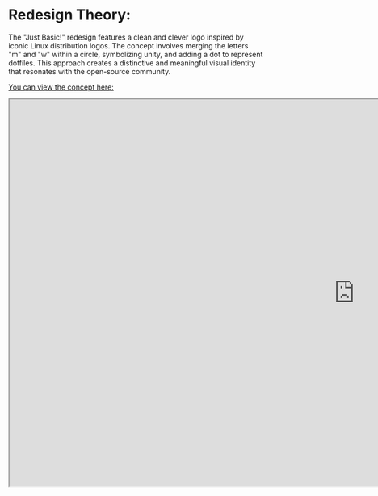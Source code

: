 # Redesign Theory:

The "Just Basic!" redesign features a clean and clever logo inspired by iconic Linux distribution logos.
The concept involves merging the letters "m" and "w" within a circle, symbolizing unity, and adding a dot to represent dotfiles. This approach creates a distinctive and meaningful visual identity that resonates with the open-source community.

[You can view the concept here:](https://github.com/user-attachments/files/21558123/ml4w_presentation1-merged.pdf)

<iframe src="https://raw.githubusercontent.com/Affanmm/ml4w-redesign/assets/ml4w_redesign.pdf" width="1366" height="768"></iframe>
